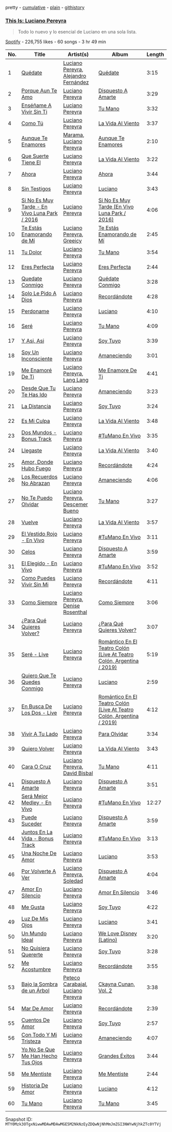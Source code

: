 pretty - [cumulative](/playlists/cumulative/37i9dQZF1DX1N4LABjaIvi.md) - [plain](/playlists/plain/37i9dQZF1DX1N4LABjaIvi) - [githistory](https://github.githistory.xyz/mackorone/spotify-playlist-archive/blob/main/playlists/plain/37i9dQZF1DX1N4LABjaIvi)

### [This Is: Luciano Pereyra](https://open.spotify.com/playlist/37i9dQZF1DX1N4LABjaIvi)

> Todo lo nuevo y lo esencial de Luciano en una sola lista.

[Spotify](https://open.spotify.com/user/spotify) - 226,755 likes - 60 songs - 3 hr 49 min

| No. | Title | Artist(s) | Album | Length |
|---|---|---|---|---|
| 1 | [Quédate](https://open.spotify.com/track/4qaZgDX8Yp9iwboMUZaQgu) | [Luciano Pereyra](https://open.spotify.com/artist/6ZZ2DeepA3GpoGU4KwqSlU), [Alejandro Fernández](https://open.spotify.com/artist/6sq1yF0OZEWA4xoXVKW1L9) | [Quédate](https://open.spotify.com/album/711RfL6UNIcE0yoFGJTRSO) | 3:15 |
| 2 | [Porque Aun Te Amo](https://open.spotify.com/track/4xXIrj1bhJP2X0x3WhAgqp) | [Luciano Pereyra](https://open.spotify.com/artist/6ZZ2DeepA3GpoGU4KwqSlU) | [Dispuesto A Amarte](https://open.spotify.com/album/2TjcppxUUfwFZ7H9XAxwfw) | 3:29 |
| 3 | [Enséñame A Vivir Sin Ti](https://open.spotify.com/track/59f765mlM08j2POCl3zPvd) | [Luciano Pereyra](https://open.spotify.com/artist/6ZZ2DeepA3GpoGU4KwqSlU) | [Tu Mano](https://open.spotify.com/album/0ofPx6C6bKrF23aZbDwbLR) | 3:32 |
| 4 | [Como Tú](https://open.spotify.com/track/1Zv7PhLP7ohXZ2rIrsnT3R) | [Luciano Pereyra](https://open.spotify.com/artist/6ZZ2DeepA3GpoGU4KwqSlU) | [La Vida Al Viento](https://open.spotify.com/album/01DlTlGo79EZmSX0QIqTtp) | 3:37 |
| 5 | [Aunque Te Enamores](https://open.spotify.com/track/2qDQiPI2F0tMefcNQHGrQS) | [Marama](https://open.spotify.com/artist/4GepMkTgrIZECoCC55vqjW), [Luciano Pereyra](https://open.spotify.com/artist/6ZZ2DeepA3GpoGU4KwqSlU) | [Aunque Te Enamores](https://open.spotify.com/album/4m4KiRsQNV8wWvrfDgqBgA) | 2:10 |
| 6 | [Que Suerte Tiene El](https://open.spotify.com/track/1Pc4HQCKJbvDoCdC0TqR4P) | [Luciano Pereyra](https://open.spotify.com/artist/6ZZ2DeepA3GpoGU4KwqSlU) | [La Vida Al Viento](https://open.spotify.com/album/01DlTlGo79EZmSX0QIqTtp) | 3:22 |
| 7 | [Ahora](https://open.spotify.com/track/1K99rDEQIeW9M9FdHp2M5M) | [Luciano Pereyra](https://open.spotify.com/artist/6ZZ2DeepA3GpoGU4KwqSlU) | [Ahora](https://open.spotify.com/album/5ZR3yqdHl4rkEIKmCnGg2x) | 3:44 |
| 8 | [Sin Testigos](https://open.spotify.com/track/45XPaGD819HyrMaQCQNRhS) | [Luciano Pereyra](https://open.spotify.com/artist/6ZZ2DeepA3GpoGU4KwqSlU) | [Luciano](https://open.spotify.com/album/2Cb4GVmEcVOHY2t958Xt4D) | 3:43 |
| 9 | [Si No Es Muy Tarde \- En Vivo Luna Park / 2016](https://open.spotify.com/track/4evJzKiGMN9aXlLUIa69J7) | [Luciano Pereyra](https://open.spotify.com/artist/6ZZ2DeepA3GpoGU4KwqSlU) | [Si No Es Muy Tarde \(En Vivo Luna Park / 2016\)](https://open.spotify.com/album/7EwQYK20s9GcMX67V0falQ) | 4:06 |
| 10 | [Te Estás Enamorando de Mí](https://open.spotify.com/track/0VKNy1fBPb3ZcMJE3v17VF) | [Luciano Pereyra](https://open.spotify.com/artist/6ZZ2DeepA3GpoGU4KwqSlU), [Greeicy](https://open.spotify.com/artist/5dbaLmK5SHLLg8Z4CcTJpX) | [Te Estás Enamorando de Mí](https://open.spotify.com/album/6dIOyfEblWiLaoRfJkNdLY) | 2:45 |
| 11 | [Tu Dolor](https://open.spotify.com/track/5P7bJ4VegDbBMZw78MasjE) | [Luciano Pereyra](https://open.spotify.com/artist/6ZZ2DeepA3GpoGU4KwqSlU) | [Tu Mano](https://open.spotify.com/album/0ofPx6C6bKrF23aZbDwbLR) | 3:54 |
| 12 | [Eres Perfecta](https://open.spotify.com/track/4zT2BSHExM4ZdTOTaEhqtt) | [Luciano Pereyra](https://open.spotify.com/artist/6ZZ2DeepA3GpoGU4KwqSlU) | [Eres Perfecta](https://open.spotify.com/album/3aAewL5m0z1jCxEWDk3t1n) | 2:44 |
| 13 | [Quedate Conmigo](https://open.spotify.com/track/55rH1UUC6WFiHhEY1vxnUf) | [Luciano Pereyra](https://open.spotify.com/artist/6ZZ2DeepA3GpoGU4KwqSlU) | [Quédate Conmigo](https://open.spotify.com/album/4EYlb0ZXGrnqxykHQUO3Wf) | 3:28 |
| 14 | [Solo Le Pido A Dios](https://open.spotify.com/track/1sWUDpCBgUAuDKFhldq1Fx) | [Luciano Pereyra](https://open.spotify.com/artist/6ZZ2DeepA3GpoGU4KwqSlU) | [Recordándote](https://open.spotify.com/album/5bAg7t2jeILlZQ4v05FTiA) | 4:28 |
| 15 | [Perdoname](https://open.spotify.com/track/0T9MRW8afYdk3Gnxh4ISl9) | [Luciano Pereyra](https://open.spotify.com/artist/6ZZ2DeepA3GpoGU4KwqSlU) | [Luciano](https://open.spotify.com/album/2Cb4GVmEcVOHY2t958Xt4D) | 4:10 |
| 16 | [Seré](https://open.spotify.com/track/50M1kLXHo81fX9puNdB5ER) | [Luciano Pereyra](https://open.spotify.com/artist/6ZZ2DeepA3GpoGU4KwqSlU) | [Tu Mano](https://open.spotify.com/album/0ofPx6C6bKrF23aZbDwbLR) | 4:09 |
| 17 | [Y Asi, Asi](https://open.spotify.com/track/56aZTP0bsaANRHEnoDjoB2) | [Luciano Pereyra](https://open.spotify.com/artist/6ZZ2DeepA3GpoGU4KwqSlU) | [Soy Tuyo](https://open.spotify.com/album/75UJv8LULojeRTLWrhHPOf) | 3:39 |
| 18 | [Soy Un Inconsciente](https://open.spotify.com/track/6NKyD3WhlSo192ah4Vuo97) | [Luciano Pereyra](https://open.spotify.com/artist/6ZZ2DeepA3GpoGU4KwqSlU) | [Amaneciendo](https://open.spotify.com/album/2mwNRP6pKKgjAAC1zSmKDF) | 3:01 |
| 19 | [Me Enamoré De Ti](https://open.spotify.com/track/3Vfqh883w3ydFU2wjMPxPp) | [Luciano Pereyra](https://open.spotify.com/artist/6ZZ2DeepA3GpoGU4KwqSlU), [Lang Lang](https://open.spotify.com/artist/1YZhNFBxkEB5UKTgMDvot4) | [Me Enamore De Ti](https://open.spotify.com/album/1N1f6kovQCF1BzSoIIwWBY) | 4:41 |
| 20 | [Desde Que Tu Te Has Ido](https://open.spotify.com/track/6kKLk2AB44c072tYEUhN5D) | [Luciano Pereyra](https://open.spotify.com/artist/6ZZ2DeepA3GpoGU4KwqSlU) | [Amaneciendo](https://open.spotify.com/album/2mwNRP6pKKgjAAC1zSmKDF) | 3:23 |
| 21 | [La Distancia](https://open.spotify.com/track/0ydbjBVo6rFNAqvTAy1oWP) | [Luciano Pereyra](https://open.spotify.com/artist/6ZZ2DeepA3GpoGU4KwqSlU) | [Soy Tuyo](https://open.spotify.com/album/75UJv8LULojeRTLWrhHPOf) | 3:24 |
| 22 | [Es Mi Culpa](https://open.spotify.com/track/6w145sHWdykyab2D6sE5wl) | [Luciano Pereyra](https://open.spotify.com/artist/6ZZ2DeepA3GpoGU4KwqSlU) | [La Vida Al Viento](https://open.spotify.com/album/01DlTlGo79EZmSX0QIqTtp) | 3:48 |
| 23 | [Dos Mundos \- Bonus Track](https://open.spotify.com/track/6sPgKvHZLP0v9LJ5RLgev0) | [Luciano Pereyra](https://open.spotify.com/artist/6ZZ2DeepA3GpoGU4KwqSlU) | [\#TuMano En Vivo](https://open.spotify.com/album/3RkJ014vEJFNOjqvnQWXn5) | 3:35 |
| 24 | [Llegaste](https://open.spotify.com/track/304iTp026IPR2mlgnEEFQx) | [Luciano Pereyra](https://open.spotify.com/artist/6ZZ2DeepA3GpoGU4KwqSlU) | [La Vida Al Viento](https://open.spotify.com/album/01DlTlGo79EZmSX0QIqTtp) | 3:40 |
| 25 | [Amor, Donde Hubo Fuego](https://open.spotify.com/track/4vt3wTL949uworObGppgbY) | [Luciano Pereyra](https://open.spotify.com/artist/6ZZ2DeepA3GpoGU4KwqSlU) | [Recordándote](https://open.spotify.com/album/5bAg7t2jeILlZQ4v05FTiA) | 4:24 |
| 26 | [Los Recuerdos No Abrazan](https://open.spotify.com/track/0Xhe9HeRJdYyGOJRJfTr5G) | [Luciano Pereyra](https://open.spotify.com/artist/6ZZ2DeepA3GpoGU4KwqSlU) | [Amaneciendo](https://open.spotify.com/album/2mwNRP6pKKgjAAC1zSmKDF) | 4:06 |
| 27 | [No Te Puedo Olvidar](https://open.spotify.com/track/2oeNTfyu1eeol2L4vc6O7n) | [Luciano Pereyra](https://open.spotify.com/artist/6ZZ2DeepA3GpoGU4KwqSlU), [Descemer Bueno](https://open.spotify.com/artist/5luyt0SUvGkDMY4ILP6Qhl) | [Tu Mano](https://open.spotify.com/album/0ofPx6C6bKrF23aZbDwbLR) | 3:27 |
| 28 | [Vuelve](https://open.spotify.com/track/4hqTMf1fKyynRgKasOlpB7) | [Luciano Pereyra](https://open.spotify.com/artist/6ZZ2DeepA3GpoGU4KwqSlU) | [La Vida Al Viento](https://open.spotify.com/album/01DlTlGo79EZmSX0QIqTtp) | 3:57 |
| 29 | [El Vestido Rojo \- En Vivo](https://open.spotify.com/track/2Soe7SDCoBbwDUU8eMPwqx) | [Luciano Pereyra](https://open.spotify.com/artist/6ZZ2DeepA3GpoGU4KwqSlU) | [\#TuMano En Vivo](https://open.spotify.com/album/3RkJ014vEJFNOjqvnQWXn5) | 3:11 |
| 30 | [Celos](https://open.spotify.com/track/2EVLmBQuVZmfAQArawHpRu) | [Luciano Pereyra](https://open.spotify.com/artist/6ZZ2DeepA3GpoGU4KwqSlU) | [Dispuesto A Amarte](https://open.spotify.com/album/2TjcppxUUfwFZ7H9XAxwfw) | 3:59 |
| 31 | [El Elegido \- En Vivo](https://open.spotify.com/track/1QLmo7tnWFArDjm3jMtcka) | [Luciano Pereyra](https://open.spotify.com/artist/6ZZ2DeepA3GpoGU4KwqSlU) | [\#TuMano En Vivo](https://open.spotify.com/album/3RkJ014vEJFNOjqvnQWXn5) | 3:52 |
| 32 | [Como Puedes Vivir Sin Mi](https://open.spotify.com/track/0b7ZpoZs88RqKbCVjjk05x) | [Luciano Pereyra](https://open.spotify.com/artist/6ZZ2DeepA3GpoGU4KwqSlU) | [Recordándote](https://open.spotify.com/album/5bAg7t2jeILlZQ4v05FTiA) | 4:11 |
| 33 | [Como Siempre](https://open.spotify.com/track/0WCh8Ma4nPEKJvoZTcHPor) | [Luciano Pereyra](https://open.spotify.com/artist/6ZZ2DeepA3GpoGU4KwqSlU), [Denise Rosenthal](https://open.spotify.com/artist/73SBwOgH6mrS09OyFHdR62) | [Como Siempre](https://open.spotify.com/album/0uPL477tKrfnU7UzzyB2nU) | 3:06 |
| 34 | [¿Para Qué Quieres Volver?](https://open.spotify.com/track/0DRB4J5qRJ4gNbJAuIEZwZ) | [Luciano Pereyra](https://open.spotify.com/artist/6ZZ2DeepA3GpoGU4KwqSlU) | [¿Para Qué Quieres Volver?](https://open.spotify.com/album/1rByHoBuAPQcayS0fYEGul) | 3:07 |
| 35 | [Seré \- Live](https://open.spotify.com/track/5LryS9a8i3XW9qx0z4I6rW) | [Luciano Pereyra](https://open.spotify.com/artist/6ZZ2DeepA3GpoGU4KwqSlU) | [Romántico En El Teatro Colón \(Live At Teatro Colón, Argentina / 2019\)](https://open.spotify.com/album/66terILLwOxCjnUvFDUnAi) | 5:19 |
| 36 | [Quiero Que Te Quedes Conmigo](https://open.spotify.com/track/1fb7gThs5Lgu4GNitHC1PY) | [Luciano Pereyra](https://open.spotify.com/artist/6ZZ2DeepA3GpoGU4KwqSlU) | [Luciano](https://open.spotify.com/album/2Cb4GVmEcVOHY2t958Xt4D) | 2:59 |
| 37 | [En Busca De Los Dos \- Live](https://open.spotify.com/track/1dx7XGB8DyLj10X6o0Tlqe) | [Luciano Pereyra](https://open.spotify.com/artist/6ZZ2DeepA3GpoGU4KwqSlU) | [Romántico En El Teatro Colón \(Live At Teatro Colón, Argentina / 2019\)](https://open.spotify.com/album/66terILLwOxCjnUvFDUnAi) | 4:12 |
| 38 | [Vivir A Tu Lado](https://open.spotify.com/track/6pYuufxujA3lak00NroA4A) | [Luciano Pereyra](https://open.spotify.com/artist/6ZZ2DeepA3GpoGU4KwqSlU) | [Para Olvidar](https://open.spotify.com/album/2TCxQNvf7yBVSuyTwAwLtb) | 3:34 |
| 39 | [Quiero Volver](https://open.spotify.com/track/1K4g87EWKlqN1JPkeRyk3H) | [Luciano Pereyra](https://open.spotify.com/artist/6ZZ2DeepA3GpoGU4KwqSlU) | [La Vida Al Viento](https://open.spotify.com/album/01DlTlGo79EZmSX0QIqTtp) | 3:43 |
| 40 | [Cara O Cruz](https://open.spotify.com/track/2ygZUatsdnRNHbVURILaen) | [Luciano Pereyra](https://open.spotify.com/artist/6ZZ2DeepA3GpoGU4KwqSlU), [David Bisbal](https://open.spotify.com/artist/5gOJTI4TusSENizxhcG7jB) | [Tu Mano](https://open.spotify.com/album/0ofPx6C6bKrF23aZbDwbLR) | 4:11 |
| 41 | [Dispuesto A Amarte](https://open.spotify.com/track/64o3c1fTqqnWKIi9rXetdU) | [Luciano Pereyra](https://open.spotify.com/artist/6ZZ2DeepA3GpoGU4KwqSlU) | [Dispuesto A Amarte](https://open.spotify.com/album/2TjcppxUUfwFZ7H9XAxwfw) | 3:51 |
| 42 | [Será Mejor Medley \- En Vivo](https://open.spotify.com/track/5b7dwvZRy5mCZXyca2gszV) | [Luciano Pereyra](https://open.spotify.com/artist/6ZZ2DeepA3GpoGU4KwqSlU) | [\#TuMano En Vivo](https://open.spotify.com/album/3RkJ014vEJFNOjqvnQWXn5) | 12:27 |
| 43 | [Puede Suceder](https://open.spotify.com/track/7tTnUNnrUH3dQ5oCPyrB4T) | [Luciano Pereyra](https://open.spotify.com/artist/6ZZ2DeepA3GpoGU4KwqSlU) | [Dispuesto A Amarte](https://open.spotify.com/album/2TjcppxUUfwFZ7H9XAxwfw) | 3:59 |
| 44 | [Juntos En La Vida \- Bonus Track](https://open.spotify.com/track/5wkgCJO4qMxrQnSIwp7LKm) | [Luciano Pereyra](https://open.spotify.com/artist/6ZZ2DeepA3GpoGU4KwqSlU) | [\#TuMano En Vivo](https://open.spotify.com/album/3RkJ014vEJFNOjqvnQWXn5) | 3:13 |
| 45 | [Una Noche De Amor](https://open.spotify.com/track/5LyB0fuSLZsKKbgGBduwHU) | [Luciano Pereyra](https://open.spotify.com/artist/6ZZ2DeepA3GpoGU4KwqSlU) | [Luciano](https://open.spotify.com/album/2Cb4GVmEcVOHY2t958Xt4D) | 3:53 |
| 46 | [Por Volverte A Ver](https://open.spotify.com/track/6mIIi6XwM54cnOvjY5tAig) | [Luciano Pereyra](https://open.spotify.com/artist/6ZZ2DeepA3GpoGU4KwqSlU), [Soledad](https://open.spotify.com/artist/0K59Fm1y7s3j498ueS4qzY) | [Dispuesto A Amarte](https://open.spotify.com/album/2TjcppxUUfwFZ7H9XAxwfw) | 4:04 |
| 47 | [Amor En Silencio](https://open.spotify.com/track/0d6jcLcqLCSQ0hLwbKnbd2) | [Luciano Pereyra](https://open.spotify.com/artist/6ZZ2DeepA3GpoGU4KwqSlU) | [Amor En Silencio](https://open.spotify.com/album/5mrebxYgmW2IZV9U21o3Mw) | 3:46 |
| 48 | [Me Gusta](https://open.spotify.com/track/7HbfNjd2TY64DeCidC7mhm) | [Luciano Pereyra](https://open.spotify.com/artist/6ZZ2DeepA3GpoGU4KwqSlU) | [Soy Tuyo](https://open.spotify.com/album/75UJv8LULojeRTLWrhHPOf) | 4:22 |
| 49 | [Luz De Mis Ojos](https://open.spotify.com/track/2Lzq3f8WDhkg1402IlEYCR) | [Luciano Pereyra](https://open.spotify.com/artist/6ZZ2DeepA3GpoGU4KwqSlU) | [Luciano](https://open.spotify.com/album/2Cb4GVmEcVOHY2t958Xt4D) | 3:41 |
| 50 | [Un Mundo Ideal](https://open.spotify.com/track/374W2LUkFHs3WIRoRaskWi) | [Luciano Pereyra](https://open.spotify.com/artist/6ZZ2DeepA3GpoGU4KwqSlU) | [We Love Disney \(Latino\)](https://open.spotify.com/album/2Aoj9UQGgww7hWnziqtFLo) | 3:20 |
| 51 | [No Quisiera Quererte](https://open.spotify.com/track/4w8n42v93e52rBKckO7SLr) | [Luciano Pereyra](https://open.spotify.com/artist/6ZZ2DeepA3GpoGU4KwqSlU) | [Soy Tuyo](https://open.spotify.com/album/75UJv8LULojeRTLWrhHPOf) | 3:28 |
| 52 | [Me Acostumbre](https://open.spotify.com/track/1GfrAlJauJ8sFtSxnGqSAp) | [Luciano Pereyra](https://open.spotify.com/artist/6ZZ2DeepA3GpoGU4KwqSlU) | [Recordándote](https://open.spotify.com/album/5bAg7t2jeILlZQ4v05FTiA) | 3:55 |
| 53 | [Bajo la Sombra de un Árbol](https://open.spotify.com/track/3qJoxHKIggEiseJWAALdbU) | [Peteco Carabajal](https://open.spotify.com/artist/5gii2fYcxLoUHWd1lWe4aT), [Luciano Pereyra](https://open.spotify.com/artist/6ZZ2DeepA3GpoGU4KwqSlU) | [Ckayna Cunan, Vol\. 2](https://open.spotify.com/album/6zLsN6jhCmxqx81xEUD6MU) | 3:38 |
| 54 | [Mar De Amor](https://open.spotify.com/track/7JR9W1Gem5RplREXsO202Q) | [Luciano Pereyra](https://open.spotify.com/artist/6ZZ2DeepA3GpoGU4KwqSlU) | [Recordándote](https://open.spotify.com/album/5bAg7t2jeILlZQ4v05FTiA) | 2:39 |
| 55 | [Cuentos De Amor](https://open.spotify.com/track/3McPoRgdbObbD2JMwJLBdm) | [Luciano Pereyra](https://open.spotify.com/artist/6ZZ2DeepA3GpoGU4KwqSlU) | [Soy Tuyo](https://open.spotify.com/album/75UJv8LULojeRTLWrhHPOf) | 2:57 |
| 56 | [Con Todo Y Mi Tristeza](https://open.spotify.com/track/2JqdigoVWQNWwbPf0N9wbS) | [Luciano Pereyra](https://open.spotify.com/artist/6ZZ2DeepA3GpoGU4KwqSlU) | [Amaneciendo](https://open.spotify.com/album/2mwNRP6pKKgjAAC1zSmKDF) | 4:07 |
| 57 | [Yo No Se Que Me Han Hecho Tus Ojos](https://open.spotify.com/track/1fWVcl28j0PoHicOWKJjvy) | [Luciano Pereyra](https://open.spotify.com/artist/6ZZ2DeepA3GpoGU4KwqSlU) | [Grandes Éxitos](https://open.spotify.com/album/07R9tu4qZnWCviNTWHKvNS) | 3:44 |
| 58 | [Me Mentiste](https://open.spotify.com/track/3I0BY51N78SJsuRrDohDFk) | [Luciano Pereyra](https://open.spotify.com/artist/6ZZ2DeepA3GpoGU4KwqSlU) | [Me Mentiste](https://open.spotify.com/album/6gxRNiuPDWxbaFTN556rEj) | 2:44 |
| 59 | [Historia De Amor](https://open.spotify.com/track/1GP3UgOdlHuZUpp44SNr45) | [Luciano Pereyra](https://open.spotify.com/artist/6ZZ2DeepA3GpoGU4KwqSlU) | [Luciano](https://open.spotify.com/album/2Cb4GVmEcVOHY2t958Xt4D) | 4:12 |
| 60 | [Tu Mano](https://open.spotify.com/track/6apokhLEbYesac4LHR6Utk) | [Luciano Pereyra](https://open.spotify.com/artist/6ZZ2DeepA3GpoGU4KwqSlU) | [Tu Mano](https://open.spotify.com/album/0ofPx6C6bKrF23aZbDwbLR) | 3:45 |

Snapshot ID: `MTY0Mzk3OTgxNiwwMDAwMDAwMGE5M2NkNzEyZDQwNjNhMmJmZGI3NWYwNjhkZTc0YTVj`
